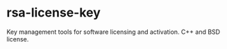 rsa-license-key
===============

Key management tools for software licensing and activation. C++ and BSD license.